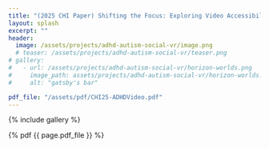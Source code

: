 ```yaml
---
title: "(2025 CHI Paper) Shifting the Focus: Exploring Video Accessibility Strategies and Challenges for People with ADHD "
layout: splash
excerpt: ""
header:
  image: /assets/projects/adhd-autism-social-vr/image.png
  # teaser: /assets/projects/adhd-autism-social-vr/teaser.png
# gallery:
#   - url: /assets/projects/adhd-autism-social-vr/horizon-worlds.png
#     image_path: assets/projects/adhd-autism-social-vr/horizon-worlds.png
#     alt: "gatsby's bar"

pdf_file: "/assets/pdf/CHI25-ADHDVideo.pdf"
---
```


{% include gallery %}

{% pdf {{ page.pdf_file }} %}

